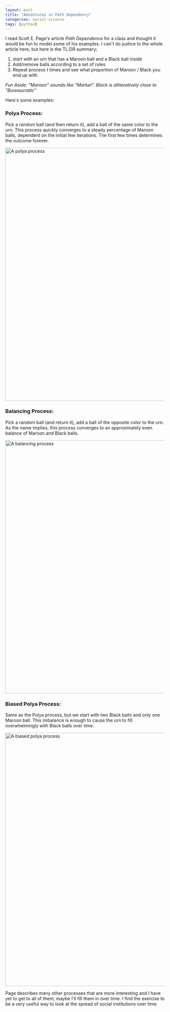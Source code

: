 ```yaml
---
layout: post
title: "Adventures in Path Dependency"
categories: social-science
tags: [python]
---
```


I read Scott E. Page's article *Path Dependence* for a class and thought it would be fun to model some of his examples.
I can't do justice to the whole article here, but here is the TL:DR summary;

1. start with an urn that has a Maroon ball and a Black ball inside
2. Add/remove balls according to a set of rules
3. Repeat process *t* times and see what proportion of Maroon / Black you end up with

*Fun Aside: "Maroon" sounds like "Market". Black is alliteratively close to "Bureaucratic"*

Here's some examples:

### Polya Process:

Pick a random ball (and then return it), add a ball of the same color to the urn. This process quickly converges to a steady percentage of Maroon balls, dependent on the initial few iterations. The first few times determines the outcome forever.

<img src="{{site.basurl}}/images/polya.gif" alt="A polya process" style= "width: 800px;" align="center"/>


### Balancing Process:

Pick a random ball (and return it), add a ball of the opposite color to the urn. As the name implies, this process converges to an approximately even balance of Maroon and Black balls.

<img src="{{site.basurl}}/images/balancing.gif" alt="A balancing process" style= "width: 800px;" align="center"/>


### Biased Polya Process:

Same as the Polya process, but we start with two Black balls and only one Maroon ball. This imbalance is enough
to cause the urn to fill overwhelmingly with Black balls over time.

<img src="{{site.basurl}}/images/biased_polya.gif" alt="A biased polya process" style= "width: 800px;" align="center"/>


Page describes many other processes that are more interesting and I have yet to get to all of them; maybe I'll fill them in over time. I find the exercise to be a very useful way to look at the spread of social institutions over time.
